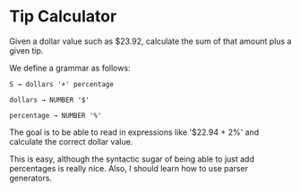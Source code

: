 # Tip Calculator

Given a dollar value such as $23.92, calculate the sum of that amount plus a given tip.

We define a grammar as follows:

	S → dollars '+' percentage

	dollars → NUMBER '$'

	percentage → NUMBER '%'


The goal is to be able to read in expressions like '$22.94 + 2%' and calculate the correct dollar value. 

This is easy, although the syntactic sugar of being able to just add percentages is really nice. Also, I should learn how to use parser generators.
